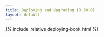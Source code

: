 ```yaml
---
title: Deploying and Upgrading (0.30.0)
layout: default
---
```


{% include_relative deploying-book.html %}
